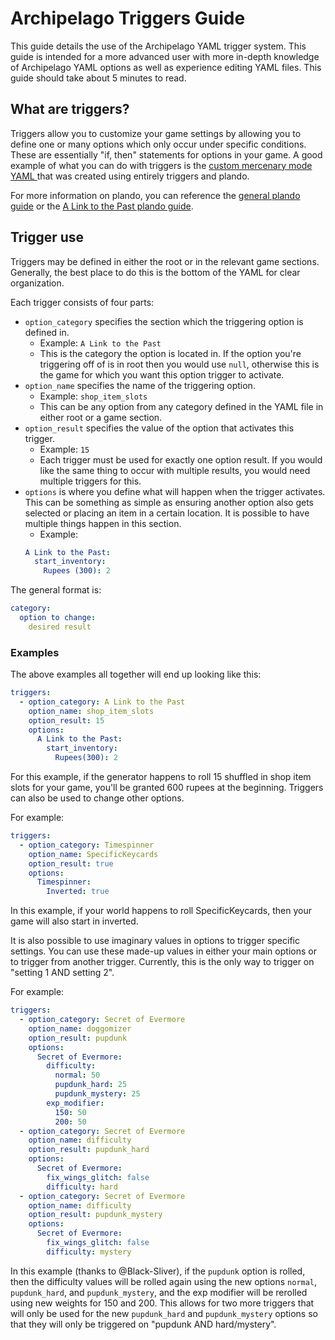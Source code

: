 # Archipelago Triggers Guide

This guide details the use of the Archipelago YAML trigger system. This guide is intended for a more advanced user with
more in-depth knowledge of Archipelago YAML options as well as experience editing YAML files. This guide should take
about 5 minutes to read.

## What are triggers?

Triggers allow you to customize your game settings by allowing you to define one or many options which only occur under
specific conditions. These are essentially "if, then" statements for options in your game. A good example of what you
can do with triggers is the [custom mercenary mode YAML
](https://github.com/alwaysintreble/Archipelago-yaml-dump/blob/main/Snippets/Mercenary%20Mode%20Snippet.yaml) that was
created using entirely triggers and plando.

For more information on plando, you can reference the [general plando guide](/tutorial/Archipelago/plando/en) or the
[A Link to the Past plando guide](/tutorial/A%20Link%20to%20the%20Past/plando/en).

## Trigger use

Triggers may be defined in either the root or in the relevant game sections. Generally, the best place to do this is the
bottom of the YAML for clear organization.

Each trigger consists of four parts:
- `option_category` specifies the section which the triggering option is defined in.
    - Example: `A Link to the Past`
    - This is the category the option is located in. If the option you're triggering off of is in root then you
      would use `null`, otherwise this is the game for which you want this option trigger to activate.
- `option_name` specifies the name of the triggering option.
    - Example: `shop_item_slots`
    - This can be any option from any category defined in the YAML file in either root or a game section.
- `option_result` specifies the value of the option that activates this trigger.
    - Example: `15`
    - Each trigger must be used for exactly one option result. If you would like the same thing to occur with multiple
      results, you would need multiple triggers for this.
- `options` is where you define what will happen when the trigger activates. This can be something as simple as ensuring
  another option also gets selected or placing an item in a certain location. It is possible to have multiple things
  happen in this section.
    - Example:
  ```yaml
  A Link to the Past:
    start_inventory: 
      Rupees (300): 2
  ```

The general format is:

  ```yaml
  category:
    option to change:
      desired result
  ```

### Examples

The above examples all together will end up looking like this:

  ```yaml
  triggers:
    - option_category: A Link to the Past
      option_name: shop_item_slots
      option_result: 15
      options:
        A Link to the Past:
          start_inventory:
            Rupees(300): 2
  ```

For this example, if the generator happens to roll 15 shuffled in shop item slots for your game, you'll be granted 600
rupees at the beginning. Triggers can also be used to change other options.

For example:

  ```yaml
  triggers:
    - option_category: Timespinner
      option_name: SpecificKeycards
      option_result: true
      options:
        Timespinner:
          Inverted: true
  ```

In this example, if your world happens to roll SpecificKeycards, then your game will also start in inverted.

It is also possible to use imaginary values in options to trigger specific settings. You can use these made-up values in
either your main options or to trigger from another trigger. Currently, this is the only way to trigger on "setting 1
AND setting 2".

For example:

  ```yaml
  triggers:
    - option_category: Secret of Evermore
      option_name: doggomizer
      option_result: pupdunk
      options:
        Secret of Evermore:
          difficulty:
            normal: 50
            pupdunk_hard: 25
            pupdunk_mystery: 25
          exp_modifier:
            150: 50
            200: 50
    - option_category: Secret of Evermore
      option_name: difficulty
      option_result: pupdunk_hard
      options:
        Secret of Evermore:
          fix_wings_glitch: false
          difficulty: hard
    - option_category: Secret of Evermore
      option_name: difficulty
      option_result: pupdunk_mystery
      options:
        Secret of Evermore:
          fix_wings_glitch: false
          difficulty: mystery
  ```

In this example (thanks to @Black-Sliver), if the `pupdunk` option is rolled, then the difficulty values will be rolled
again using the new options `normal`, `pupdunk_hard`, and `pupdunk_mystery`, and the exp modifier will be rerolled using
new weights for 150 and 200. This allows for two more triggers that will only be used for the new `pupdunk_hard`
and `pupdunk_mystery` options so that they will only be triggered on "pupdunk AND hard/mystery".